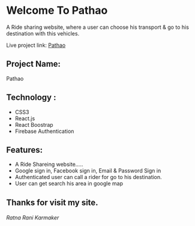 # Welcome To Pathao

A Ride sharing website, where a user can choose his transport & go to his destination with this vehicles.

Live project link: [Pathao](https://pathao-e65eb.web.app//)

## Project Name: 
Pathao

## Technology :
* CSS3
* React.js
* React Boostrap
* Firebase Authentication


## Features:
* A Ride Shareing website.....
* Google sign in, Facebook sign in, Email & Password Sign in
* Authenticated user can call a rider for go to his destination.
* User can get search his area in google map


## Thanks for visit my site.
###### Ratna Rani Karmaker 



